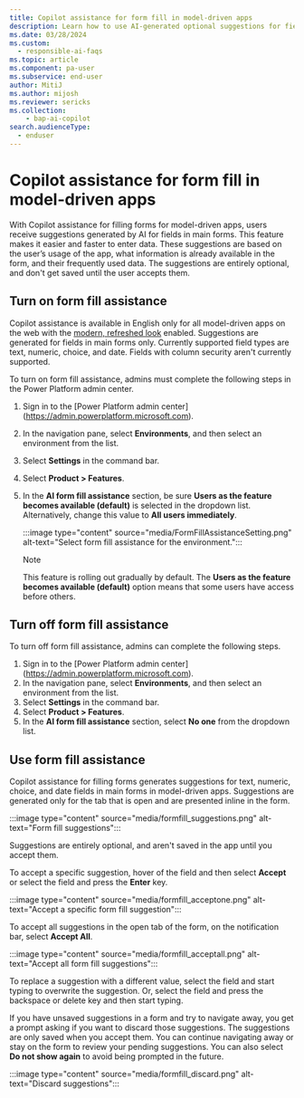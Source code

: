 ```yaml
---
title: Copilot assistance for form fill in model-driven apps 
description: Learn how to use AI-generated optional suggestions for fields in a form.
ms.date: 03/28/2024
ms.custom: 
  - responsible-ai-faqs
ms.topic: article
ms.component: pa-user
ms.subservice: end-user
author: MitiJ 
ms.author: mijosh
ms.reviewer: sericks
ms.collection: 
    - bap-ai-copilot 
search.audienceType: 
  - enduser
---
```


# Copilot assistance for form fill in model-driven apps 

With Copilot assistance for filling forms for model-driven apps, users receive suggestions generated by AI for fields in main forms. This feature makes it easier and faster to enter data. These suggestions are based on the user’s usage of the app, what information is already available in the form, and their frequently used data. The suggestions are entirely optional, and don't get saved until the user accepts them. 

## Turn on form fill assistance

Copilot assistance is available in English only for all model-driven apps on the web with the [modern, refreshed look](modern-fluent-design.md) enabled. Suggestions are generated for fields in main forms only. Currently supported field types are text, numeric, choice, and date. Fields with column security aren't currently supported.

To turn on form fill assistance, admins must complete the following steps in the Power Platform admin center.

1. Sign in to the [Power Platform admin center] (https://admin.powerplatform.microsoft.com).
1. In the navigation pane, select **Environments**, and then select an environment from the list.
1. Select **Settings** in the command bar.
1. Select **Product > Features**.
1. In the **AI form fill assistance** section, be sure **Users as the feature becomes available (default)** is selected in the dropdown list. Alternatively, change this value to **All users immediately**.
   
    :::image type="content" source="media/FormFillAssistanceSetting.png" alt-text="Select form fill assistance for the environment.":::

    > [!Note]
    > This feature is rolling out gradually by default. The **Users as the feature becomes available (default)** option means that some users have access before others.

## Turn off form fill assistance

To turn off form fill assistance, admins can complete the following steps.

1. Sign in to the [Power Platform admin center] (https://admin.powerplatform.microsoft.com).
1. In the navigation pane, select **Environments**, and then select an environment from the list.
1. Select **Settings** in the command bar.
1. Select **Product > Features**.
1. In the **AI form fill assistance** section, select **No one** from the dropdown list.

## Use form fill assistance 

Copilot assistance for filling forms generates suggestions for text, numeric, choice, and date fields in main forms in model-driven apps. Suggestions are generated only for the tab that is open and are presented inline in the form. 

:::image type="content" source="media/formfill_suggestions.png" alt-text="Form fill suggestions":::

Suggestions are entirely optional, and aren't saved in the app until you accept them. 

To accept a specific suggestion, hover of the field and then select **Accept** or select the field and press the **Enter** key. 

:::image type="content" source="media/formfill_acceptone.png" alt-text="Accept a specific form fill suggestion":::

To accept all suggestions in the open tab of the form, on the notification bar, select **Accept All**.

:::image type="content" source="media/formfill_acceptall.png" alt-text="Accept all form fill suggestions":::

To replace a suggestion with a different value, select the field and start typing to overwrite the suggestion. Or, select the field and press the backspace or delete key and then start typing. 

If you have unsaved suggestions in a form and try to navigate away, you get a prompt asking if you want to discard those suggestions. The suggestions are only saved when you accept them. You can continue navigating away or stay on the form to review your pending suggestions. You can also select **Do not show again** to avoid being prompted in the future.

:::image type="content" source="media/formfill_discard.png" alt-text="Discard suggestions":::
